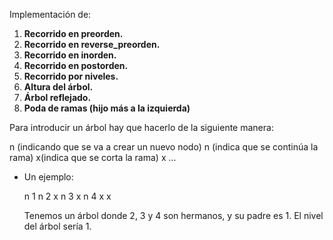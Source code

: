 Implementación de:

1. **Recorrido en preorden.**
2. **Recorrido en reverse_preorden.**
3. **Recorrido en inorden.**
4. **Recorrido en postorden.**
5. **Recorrido por niveles.**
6. **Altura del árbol.**
7. **Árbol reflejado.**
8. **Poda de ramas (hijo más a la izquierda)**

Para introducir un árbol hay que hacerlo de la siguiente manera:

  n (indicando que se va a crear un nuevo nodo) <elemento> n (indica que se continúa la rama) <elemento2> x(indica que se corta la rama) x ...

* Un ejemplo:

  n 1 n 2 x n 3 x  n 4 x x 
  
  Tenemos un árbol donde 2, 3 y 4 son hermanos, y su padre es 1. El nivel del árbol sería 1.

